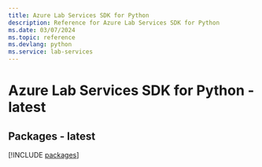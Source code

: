 ```yaml
---
title: Azure Lab Services SDK for Python
description: Reference for Azure Lab Services SDK for Python
ms.date: 03/07/2024
ms.topic: reference
ms.devlang: python
ms.service: lab-services
---
```

# Azure Lab Services SDK for Python - latest
## Packages - latest
[!INCLUDE [packages](lab-services-index.md)]